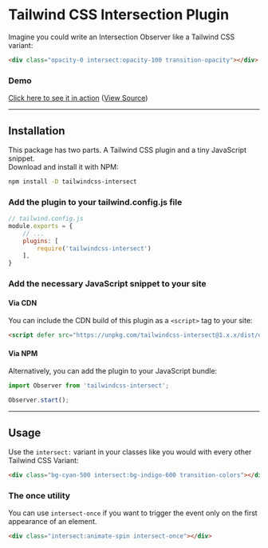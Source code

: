 # Tailwind CSS Intersection Plugin

Imagine you could write an Intersection Observer like a Tailwind CSS variant:
```html
<div class="opacity-0 intersect:opacity-100 transition-opacity"></div>
```

### Demo
[Click here to see it in action](https://heidkaemper.github.io/tailwindcss-intersect/examples/cards/)
([View Source](https://github.com/heidkaemper/tailwindcss-intersect/blob/main/docs/examples/cards/index.html))

---

## Installation
This package has two parts. A Tailwind CSS plugin and a tiny JavaScript snippet.<br>
Download and install it with NPM:
```sh
npm install -D tailwindcss-intersect
```

### Add the plugin to your tailwind.config.js file
```js
// tailwind.config.js
module.exports = {
    // ...
    plugins: [
        require('tailwindcss-intersect')
    ],
}
```

### Add the necessary JavaScript snippet to your site

#### Via CDN
You can include the CDN build of this plugin as a `<script>` tag to your site:
```html
<script defer src="https://unpkg.com/tailwindcss-intersect@1.x.x/dist/observer.min.js"></script>
```

#### Via NPM
Alternatively, you can add the plugin to your JavaScript bundle:
```js
import Observer from 'tailwindcss-intersect';

Observer.start();
```

---

## Usage
Use the `intersect:` variant in your classes like you would with every other Tailwind CSS Variant:
```html
<div class="bg-cyan-500 intersect:bg-indigo-600 transition-colors"></div>
```

### The once utility
You can use `intersect-once` if you want to trigger the event only on the first appearance of an element.
```html
<div class="intersect:animate-spin intersect-once"></div>
```
